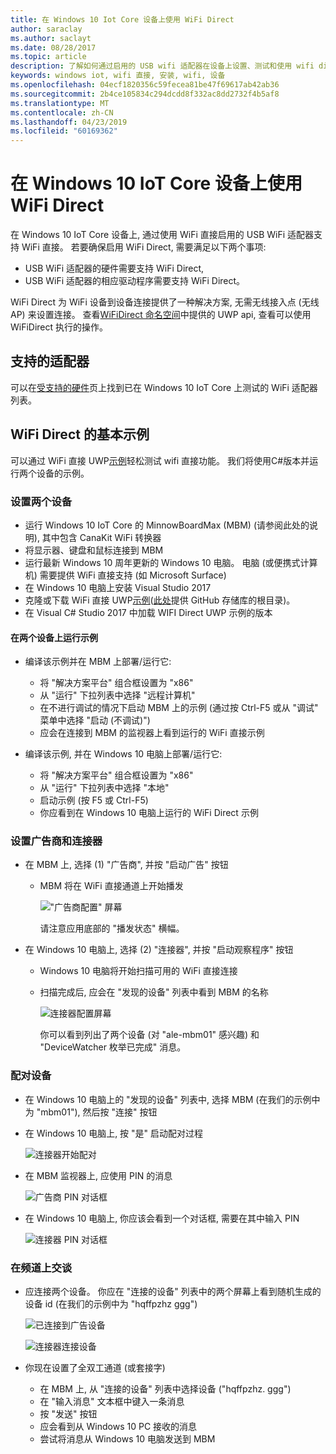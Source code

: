 ```yaml
---
title: 在 Windows 10 Iot Core 设备上使用 WiFi Direct
author: saraclay
ms.author: saclayt
ms.date: 08/28/2017
ms.topic: article
description: 了解如何通过启用的 USB wifi 适配器在设备上设置、测试和使用 wifi direct。
keywords: windows iot, wifi 直接, 安装, wifi, 设备
ms.openlocfilehash: 04ecf1820356c59fecea81be47f69617ab42ab36
ms.sourcegitcommit: 2b4ce105834c294dcdd8f332ac8dd2732f4b5af8
ms.translationtype: MT
ms.contentlocale: zh-CN
ms.lasthandoff: 04/23/2019
ms.locfileid: "60169362"
---
```

# <a name="using-wifi-direct-on-your-windows-10-iot-core-device"></a>在 Windows 10 IoT Core 设备上使用 WiFi Direct

在 Windows 10 IoT Core 设备上, 通过使用 WiFi 直接启用的 USB WiFi 适配器支持 WiFi 直接。 若要确保启用 WiFi Direct, 需要满足以下两个事项:
* USB WiFi 适配器的硬件需要支持 WiFi Direct,
* USB WiFi 适配器的相应驱动程序需要支持 WiFi Direct。 

WiFi Direct 为 WiFi 设备到设备连接提供了一种解决方案, 无需无线接入点 (无线 AP) 来设置连接。 查看[WiFiDirect 命名空间](https://msdn.microsoft.com/library/windows/apps/windows.devices.wifidirect.aspx)中提供的 UWP api, 查看可以使用 WiFiDirect 执行的操作。

## <a name="supported-adapters"></a>支持的适配器

可以在[受支持的硬件](../learn-about-hardware/HardwareCompatList.md)页上找到已在 Windows 10 IoT Core 上测试的 WiFi 适配器列表。 

## <a name="basic-sample-for-wifi-direct"></a>WiFi Direct 的基本示例

可以通过 WiFi 直接 UWP[示例](https://github.com/Microsoft/Windows-universal-samples/tree/master/Samples/WiFiDirect)轻松测试 wifi 直接功能。 我们将使用C#版本并运行两个设备的示例。

### <a name="set-up-the-two-devices"></a>设置两个设备
* 运行 Windows 10 IoT Core 的 MinnowBoardMax (MBM) (请参阅此处的说明), 其中包含 CanaKit WiFi 转换器
* 将显示器、键盘和鼠标连接到 MBM
* 运行最新 Windows 10 周年更新的 Windows 10 电脑。 电脑 (或便携式计算机) 需要提供 WiFi 直接支持 (如 Microsoft Surface)
* 在 Windows 10 电脑上安装 Visual Studio 2017
* 克隆或下载 WiFi 直接 UWP[示例](https://github.com/Microsoft/Windows-universal-samples/tree/master/Samples/WiFiDirect)([此处](https://github.com/Microsoft/Windows-universal-samples)提供 GitHub 存储库的根目录)。
* 在 Visual C# Studio 2017 中加载 WIFI Direct UWP 示例的版本

#### <a name="run-the-sample-on-the-two-devices"></a>在两个设备上运行示例
* 编译该示例并在 MBM 上部署/运行它:

    * 将 "解决方案平台" 组合框设置为 "x86"
    * 从 "运行" 下拉列表中选择 "远程计算机"
    * 在不进行调试的情况下启动 MBM 上的示例 (通过按 Ctrl-F5 或从 "调试" 菜单中选择 "启动 (不调试)")
    * 应会在连接到 MBM 的监视器上看到运行的 WiFi 直接示例
* 编译该示例, 并在 Windows 10 电脑上部署/运行它:
    * 将 "解决方案平台" 组合框设置为 "x86"
    * 从 "运行" 下拉列表中选择 "本地"
    * 启动示例 (按 F5 或 Ctrl-F5)
    * 你应看到在 Windows 10 电脑上运行的 WiFi Direct 示例

### <a name="set-up-advertiser-and-connector"></a>设置广告商和连接器
* 在 MBM 上, 选择 (1) "广告商", 并按 "启动广告" 按钮

    * MBM 将在 WiFi 直接通道上开始播发

        !["广告商配置" 屏幕](../media/SetupWiFiDirect/Advertiser01.png)

        请注意应用底部的 "播发状态" 横幅。
    
* 在 Windows 10 电脑上, 选择 (2) "连接器", 并按 "启动观察程序" 按钮 

    * Windows 10 电脑将开始扫描可用的 WiFi 直接连接
    * 扫描完成后, 应会在 "发现的设备" 列表中看到 MBM 的名称

        ![连接器配置屏幕](../media/SetupWiFiDirect/Connector01.png)

        你可以看到列出了两个设备 (对 "ale-mbm01" 感兴趣) 和 "DeviceWatcher 枚举已完成" 消息。

### <a name="pair-the-devices"></a>配对设备
* 在 Windows 10 电脑上的 "发现的设备" 列表中, 选择 MBM (在我们的示例中为 "mbm01"), 然后按 "连接" 按钮
* 在 Windows 10 电脑上, 按 "是" 启动配对过程

    ![连接器开始配对](../media/SetupWiFiDirect/Connector02.png)

* 在 MBM 监视器上, 应使用 PIN 的消息

    ![广告商 PIN 对话框](../media/SetupWiFiDirect/Advertiser02.png)

* 在 Windows 10 电脑上, 你应该会看到一个对话框, 需要在其中输入 PIN

    ![连接器 PIN 对话框](../media/SetupWiFiDirect/Connector03.png)

### <a name="talk-on-the-channel"></a>在频道上交谈
* 应连接两个设备。 你应在 "连接的设备" 列表中的两个屏幕上看到随机生成的设备 id (在我们的示例中为 "hqffpzhz ggg")

    ![已连接到广告设备](../media/SetupWiFiDirect/Advertiser03.png)

    ![连接器连接设备](../media/SetupWiFiDirect/Connector04.png)

* 你现在设置了全双工通道 (或套接字)

    * 在 MBM 上, 从 "连接的设备" 列表中选择设备 ("hqffpzhz. ggg")
    * 在 "输入消息" 文本框中键入一条消息
    * 按 "发送" 按钮
    * 应会看到从 Windows 10 PC 接收的消息
    * 尝试将消息从 Windows 10 电脑发送到 MBM
